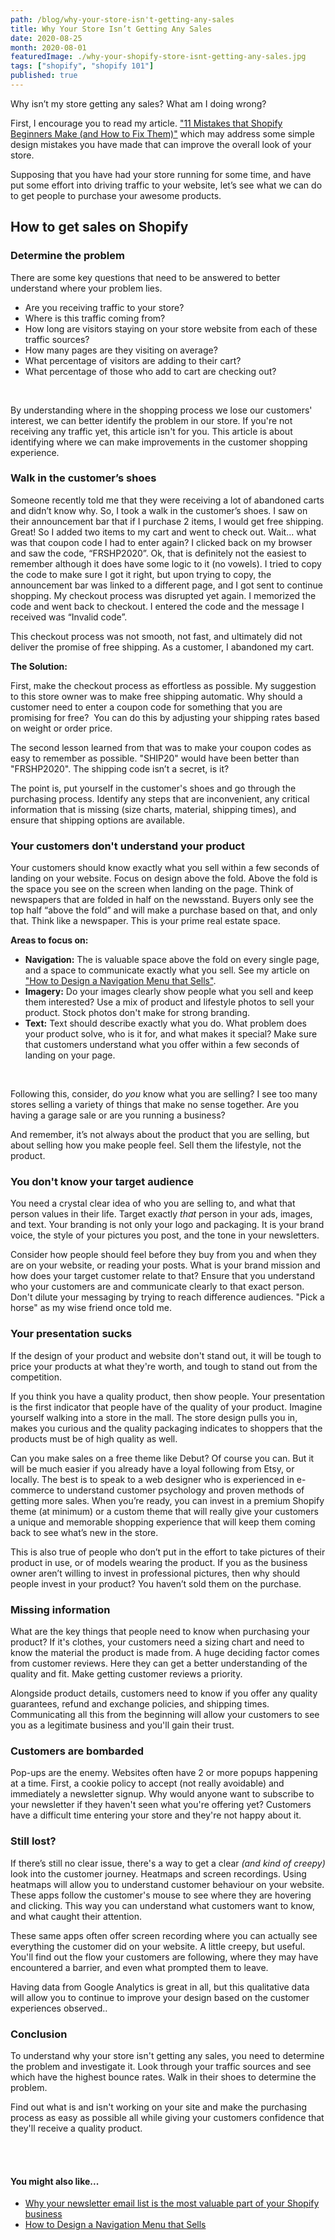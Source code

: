```yaml
---
path: /blog/why-your-store-isn't-getting-any-sales
title: Why Your Store Isn’t Getting Any Sales
date: 2020-08-25
month: 2020-08-01
featuredImage: ./why-your-shopify-store-isnt-getting-any-sales.jpg
tags: ["shopify", "shopify 101"]
published: true
---
```


Why isn’t my store getting any sales? What am I doing wrong?

First, I encourage you to read my article. <a href="https://hanadrdla.com/blog/11-mistakes-shopify-beginners-make" target="_blank" rel="noreferrer noopener" aria-label=" (opens in a new tab)">"11 Mistakes that Shopify Beginners Make (and How to Fix Them)"</a> which may address some simple design mistakes you have made that can improve the overall look of your store.

Supposing that you have had your store running for some time, and have put some effort into driving traffic to your website, let’s see what we can do to get people to purchase your awesome products.

## How to get sales on Shopify

### Determine the problem

There are some key questions that need to be answered to better understand where your problem lies.

- Are you receiving traffic to your store?
- Where is this traffic coming from?
- How long are visitors staying on your store website from each of these traffic sources?
- How many pages are they visiting on average?
- What percentage of visitors are adding to their cart?
- What percentage of those who add to cart are checking out?

<br/>

By understanding where in the shopping process we lose our customers' interest, we can better identify the problem in our store. If you're not receiving any traffic yet, this article isn't for you. This article is about identifying where we can make improvements in the customer shopping experience.

### Walk in the customer’s shoes

Someone recently told me that they were receiving a lot of abandoned carts and didn’t know why. So, I took a walk in the customer’s shoes. I saw on their announcement bar that if I purchase 2 items, I would get free shipping. Great! So I added two items to my cart and went to check out. Wait... what was that coupon code I had to enter again? I clicked back on my browser and saw the code, “FRSHP2020”. Ok, that is definitely not the easiest to remember although it does have some logic to it (no vowels). I tried to copy the code to make sure I got it right, but upon trying to copy, the announcement bar was linked to a different page, and I got sent to continue shopping. My checkout process was disrupted yet again. I memorized the code and went back to checkout. I entered the code and the message I received was “Invalid code”.

This checkout process was not smooth, not fast, and ultimately did not deliver the promise of free shipping. As a customer, I abandoned my cart.

**The Solution:**<br/>

First, make the checkout process as effortless as possible. My suggestion to this store owner was to make free shipping automatic. Why should a customer need to enter a coupon code for something that you are promising for free?  You can do this by adjusting your shipping rates based on weight or order price.

The second lesson learned from that was to make your coupon codes as easy to remember as possible. "SHIP20" would have been better than "FRSHP2020". The shipping code isn’t a secret, is it?

The point is, put yourself in the customer's shoes and go through the purchasing process. Identify any steps that are inconvenient, any critical information that is missing (size charts, material, shipping times), and ensure that shipping options are available.

### Your customers don't understand your product

Your customers should know exactly what you sell within a few seconds of landing on your website. Focus on design above the fold. Above the fold is the space you see on the screen when landing on the page. Think of newspapers that are folded in half on the newsstand. Buyers only see the top half “above the fold” and will make a purchase based on that, and only that. Think like a newspaper. This is your prime real estate space.

**Areas to focus on:** <br/>

- **Navigation:** The is valuable space above the fold on every single page, and a space to communicate exactly what you sell. See my article on <a href="https://hanadrdla.com/blog/how-to-design-a-navigation-menu-that-sells" target="_blank" rel="noreferrer noopener" aria-label=" (opens in a new tab)">"How to Design a Navigation Menu that Sells"</a>.
- **Imagery:** Do your images clearly show people what you sell and keep them interested? Use a mix of product and lifestyle photos to sell your product. Stock photos don't make for strong branding.
- **Text:** Text should describe exactly what you do. What problem does your product solve, who is it for, and what makes it special? Make sure that customers understand what you offer within a few seconds of landing on your page.

<br/>

Following this, consider, do _you_ know what you are selling? I see too many stores selling a variety of things that make no sense together. Are you having a garage sale or are you running a business?

And remember, it’s not always about the product that you are selling, but about selling how you make people feel. Sell them the lifestyle, not the product.

### You don't know your target audience

You need a crystal clear idea of who you are selling to, and what that person values in their life. Target exactly _that_ person in your ads, images, and text. Your branding is not only your logo and packaging. It is your brand voice, the style of your pictures you post, and the tone in your newsletters.

Consider how people should feel before they buy from you and when they are on your website, or reading your posts. What is your brand mission and how does your target customer relate to that? Ensure that you understand who your customers are and communicate clearly to that exact person. Don't dilute your messaging by trying to reach difference audiences. "Pick a horse" as my wise friend once told me.

### Your presentation sucks

If the design of your product and website don't stand out, it will be tough to price your products at what they're worth, and tough to stand out from the competition.

If you think you have a quality product, then show people. Your presentation is the first indicator that people have of the quality of your product. Imagine yourself walking into a store in the mall. The store design pulls you in, makes you curious and the quality packaging indicates to shoppers that the products must be of high quality as well.

Can you make sales on a free theme like Debut? Of course you can. But it will be much easier if you already have a loyal following from Etsy, or locally. The best is to speak to a web designer who is experienced in e-commerce to understand customer psychology and proven methods of getting more sales. When you’re ready, you can invest in a premium Shopify theme (at minimum) or a custom theme that will really give your customers a unique and memorable shopping experience that will keep them coming back to see what’s new in the store.

This is also true of people who don’t put in the effort to take pictures of their product in use, or of models wearing the product. If you as the business owner aren’t willing to invest in professional pictures, then why should people invest in your product? You haven’t sold them on the purchase.

### Missing information

What are the key things that people need to know when purchasing your product? If it's clothes, your customers need a sizing chart and need to know the material the product is made from. A huge deciding factor comes from customer reviews. Here they can get a better understanding of the quality and fit. Make getting customer reviews a priority.

Alongside product details, customers need to know if you offer any quality guarantees, refund and exchange policies, and shipping times. Communicating all this from the beginning will allow your customers to see you as a legitimate business and you'll gain their trust.

### Customers are bombarded

Pop-ups are the enemy. Websites often have 2 or more popups happening at a time. First, a cookie policy to accept (not really avoidable) and immediately a newsletter signup. Why would anyone want to subscribe to your newsletter if they haven't seen what you're offering yet? Customers have a difficult time entering your store and they're not happy about it.

### Still lost?

If there’s still no clear issue, there's a way to get a clear _(and kind of creepy)_ look into the customer journey. Heatmaps and screen recordings. Using heatmaps will allow you to understand customer behaviour on your website. These apps follow the customer's mouse to see where they are hovering and clicking. This way you can understand what customers want to know, and what caught their attention.

These same apps often offer screen recording where you can actually see everything the customer did on your website. A little creepy, but useful. You'll find out the flow your customers are following, where they may have encountered a barrier, and even what prompted them to leave.

Having data from Google Analytics is great in all, but this qualitative data will allow you to continue to improve your design based on the customer experiences observed..

### Conclusion

To understand why your store isn't getting any sales, you need to determine the problem and investigate it. Look through your traffic sources and see which have the highest bounce rates. Walk in their shoes to determine the problem.

Find out what is and isn't working on your site and make the purchasing process as easy as possible all while giving your customers confidence that they'll receive a quality product.

<br/><br/>

#### You might also like...

- <a href="https://hanadrdla.com/blog/why-your-newsletter-email-list-is-valuable-to-your-shopify-business" target="_blank" rel="noreferrer noopener" aria-label=" (opens in a new tab)">Why your newsletter email list is the most valuable part of your Shopify business</a>
- <a href="https://hanadrdla.com/blog/how-to-design-a-navigation-menu-that-sells" target="_blank" rel="noreferrer noopener" aria-label=" (opens in a new tab)">How to Design a Navigation Menu that Sells</a>

